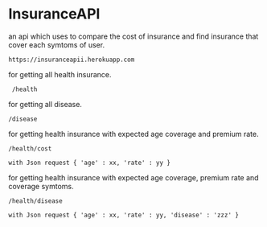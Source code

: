 # InsuranceAPI

an api which uses to compare the cost of insurance and find insurance that cover each symtoms of user.

``` 
https://insuranceapii.herokuapp.com 
```


 for getting all health insurance.
```
 /health   
 ```

for getting all disease.
```
/disease 
```

for getting health insurance with expected age coverage and premium rate.
```
/health/cost

with Json request { 'age' : xx, 'rate' : yy }
```

for getting health insurance with expected age coverage, premium rate and coverage symtoms.
```
/health/disease

with Json request { 'age' : xx, 'rate' : yy, 'disease' : 'zzz' }
```

